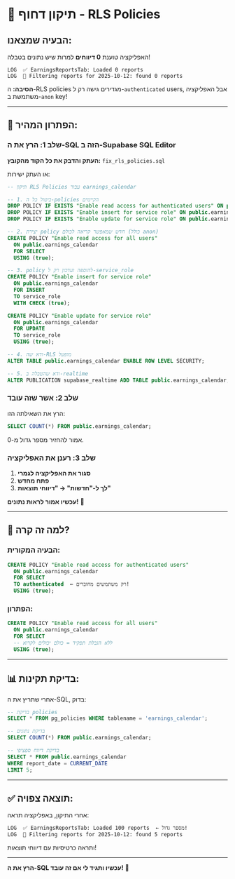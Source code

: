 # 🚨 תיקון דחוף - RLS Policies

## הבעיה שמצאנו:
האפליקציה טוענת **0 דיווחים** למרות שיש נתונים בטבלה!

```
LOG  ✅ EarningsReportsTab: Loaded 0 reports
LOG  📅 Filtering reports for 2025-10-12: found 0 reports
```

**הסיבה:** ה-RLS policies מגדירים גישה רק ל-`authenticated` users, אבל האפליקציה משתמשת ב-`anon` key!

---

## 🔧 הפתרון המהיר:

### שלב 1: הרץ את ה-SQL הזה ב-Supabase SQL Editor

**העתק והדבק את כל הקוד מהקובץ:** `fix_rls_policies.sql`

או העתק ישירות:

```sql
-- תיקון RLS Policies עבור earnings_calendar

-- 1. ביטול כל ה-policies הקיימים
DROP POLICY IF EXISTS "Enable read access for authenticated users" ON public.earnings_calendar;
DROP POLICY IF EXISTS "Enable insert for service role" ON public.earnings_calendar;
DROP POLICY IF EXISTS "Enable update for service role" ON public.earnings_calendar;

-- 2. יצירת policy חדש שמאפשר קריאה לכולם (כולל anon)
CREATE POLICY "Enable read access for all users"
  ON public.earnings_calendar
  FOR SELECT
  USING (true);

-- 3. policy להוספה ועדכון רק ל-service_role
CREATE POLICY "Enable insert for service role"
  ON public.earnings_calendar
  FOR INSERT
  TO service_role
  WITH CHECK (true);

CREATE POLICY "Enable update for service role"
  ON public.earnings_calendar
  FOR UPDATE
  TO service_role
  USING (true);

-- 4. ודא שה-RLS מופעל
ALTER TABLE public.earnings_calendar ENABLE ROW LEVEL SECURITY;

-- 5. ודא שהטבלה ב-realtime
ALTER PUBLICATION supabase_realtime ADD TABLE public.earnings_calendar;
```

### שלב 2: אשר שזה עובד

הרץ את השאילתה הזו:
```sql
SELECT COUNT(*) FROM public.earnings_calendar;
```

אמור להחזיר מספר גדול מ-0.

### שלב 3: רענן את האפליקציה

1. **סגור את האפליקציה לגמרי**
2. **פתח מחדש**
3. **לך ל-"חדשות" → "דיווחי תוצאות"**

**עכשיו אמור לראות נתונים!** 🎉

---

## 🎯 למה זה קרה?

### הבעיה המקורית:
```sql
CREATE POLICY "Enable read access for authenticated users"
  ON public.earnings_calendar
  FOR SELECT
  TO authenticated  ← רק משתמשים מחוברים!
  USING (true);
```

### הפתרון:
```sql
CREATE POLICY "Enable read access for all users"
  ON public.earnings_calendar
  FOR SELECT
  -- ללא הגבלת תפקיד = כולם יכולים לקרוא
  USING (true);
```

---

## 📊 בדיקת תקינות:

אחרי שתריץ את ה-SQL, בדוק:

```sql
-- בדיקת policies
SELECT * FROM pg_policies WHERE tablename = 'earnings_calendar';

-- בדיקת נתונים
SELECT COUNT(*) FROM public.earnings_calendar;

-- בדיקת דיווח ספציפי
SELECT * FROM public.earnings_calendar 
WHERE report_date = CURRENT_DATE 
LIMIT 5;
```

---

## ✅ תוצאה צפויה:

אחרי התיקון, באפליקציה תראה:

```
LOG  ✅ EarningsReportsTab: Loaded 100 reports  ← מספר גדול!
LOG  📅 Filtering reports for 2025-10-12: found 5 reports
```

ותראה כרטיסיות עם דיווחי תוצאות!

---

**הרץ את ה-SQL עכשיו ותגיד לי אם זה עובד!** 🚀
